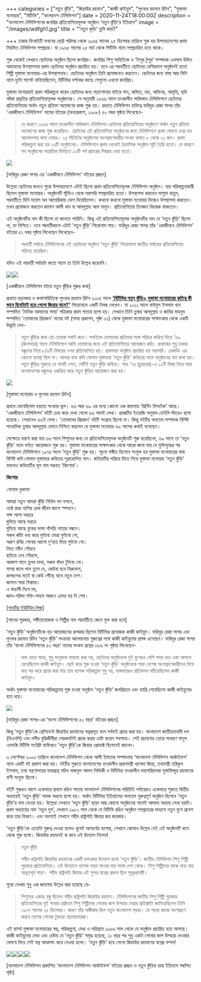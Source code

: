 +++
categories = ["নতুন কুঁড়ি", "জিয়াউর রহমান", "কাজী কাইয়ুম", "লুৎফর রহমান রিটন", "মুস্তাফা মনোয়ার", "বিটিভি", "বাংলাদেশ টেলিভিশন"]
date = 2020-11-24T18:00:00Z
description = "বাংলাদেশ টেলিভিশনের জনপ্রিয় প্রতিযোগিতামূলক অনুষ্ঠান ‘নতুন কুঁড়ি’র ইতিহাস"
image = "/images/wdfgh1.jpg"
title = "‘নতুন কুড়ি’ তুমি কার?"

+++
ঢাকার ডিআইটি ভবনের ছোট্ট পরিসর থেকে ১৯৬৪ সালের ২৫ ডিসেম্বর তারিখে শুরু হয় উপমহাদেশের প্রথম নিয়মিত টেলিভিশন সম্প্রচার। যা ১৯৬৫ সালের ২৫ মার্চ থেকে পিটিভি নামে সম্প্রচারিত হতে থাকে।

শুরু থেকেই সেখানে ছোটদের অনুষ্ঠান ছিলো জনপ্রিয়। জনপ্রিয় শিশু সাহিত্যিক ও ’টাপুর টুপুর’ সম্পাদক এখলাস উদ্দিন আহমদের উপস্থাপনায় প্রথম ছোটদের অনুষ্ঠান প্রচারিত হয়। তবে এর পরবর্তীতে ছোটদের বেশিরভাগ অনুষ্ঠানই হতো শিল্পী মুস্তাফা মনোয়ার-এর উপস্থাপনায়। ছোটদের অনুষ্ঠান তিনি প্রযোজনাও করতেন। ছোটদের জন্য বাঘা আর মিনি নামে দুটো পাপেট বানিয়েছিলেন, বিটিভির দর্শকের কাছে সেগুলো এখনো জনপ্রিয়।

মুস্তাফা মনোয়ারই প্রথম পরিকল্পনা করেন ছোটদের জন্য পড়াশোনার বাইরে গান, কবিতা, নাচ, অভিনয়, আবৃত্তি, ছবি আঁকা প্রভৃতির প্রতিযোগিতামূলক অনুষ্ঠানের। সে অনুযায়ী ১৯৬৬ সালে তৎকালীন পাকিস্তান টেলিভিশনে ছোটদের প্রতিযোগিতার অর্থাৎ নতুন প্রতিভা অন্বেষণের কাজ শুরু হয়। প্রখ্যাত টেলিভিশন ব্যক্তিত্ব ফরিদুর রেজা সাগর তাঁর ‘একজীবনে টেলিভিশন’ নামের বইয়ের (অন্যপ্রকাশ, ২০০৮) ৫০ নম্বর পৃষ্ঠায় লিখেছেন-

> যে কারণে ১৯৬৬ সালে তৎকালীন পাকিস্তান টেলিভিশন ছোটদের প্রতিযোগিতার অনুষ্ঠানে অর্থাৎ নতুন প্রতিভা অন্বেষণের কাজ শুরু করেছিল। ছোটদের এই প্রতিযোগিতা অনুষ্ঠানের জন্য টেলিভিশনে প্রথম ঘোষণা দেয়া হয় আবেদনপত্র জমা দেয়ার। ২৫ মিনিটের অনুষ্ঠানের অংশগ্রহণকারীর সংখ্যা থাকত ৮ থেকে ১২ জন। প্রথম পরিকল্পনা করা হয় ১৩টি অনুষ্ঠানের। টেলিভিশনে প্রথম থেকেই ত্রৈমাসিক অনুষ্ঠান সূচি তৈরি হতো। যে কারণে সব অনুষ্ঠানের সাপ্তাহিক ভিত্তিতে ১৩টি পর্ব প্রচারের সিদ্ধান্ত নেয়া হতো।

![](/images/img-2375.JPG)

\[ফরিদুর রেজা সাগর এর ’একজীবনে টেলিভিশন’ বইয়ের প্রচ্ছদ\]

উল্লেখ্য ছোটদের জন্যও পুরো উপমহাদেশে এটাই ছিলো প্রথম প্রতিযোগিতামূলক টেলিভিশন অনুষ্ঠান। যার পরিকল্পনাকারী ছিলেন মুস্তাফা মনোয়ার। অনুষ্ঠানটি স্টুডিও থেকে সরাসরি সম্প্রচারিত হতো। উপস্থাপনা করতেন মাসুমা খাতুন, পরবর্তীতে যিনি ভয়েস অব আমেরিকায় যোগ দিয়েছিলেন। কখনো কখনো মুস্তাফা মনোয়ার নিজেও উপস্থাপনা করতেন। তখন প্রযোজনা করতেন জামান আলী খান বা আবদুল্লাহ আল মামুন। প্রতিযোগিতায় তিনজন বিচারক থাকতেন।

এই অনুষ্ঠানটির নাম কী ছিলো তা জানতে পারিনি। কিন্তু এই প্রতিযোগিতামূলক অনুষ্ঠানটির নাম যে ‘নতুন কুঁড়ি’ ছিলো না, তা নিশ্চিত। তবে পরবর্তীকালে এটাই ’নতুন কুঁড়ি’ শিরোনাম পায়। ফরিদুর রেজা সাগর তাঁর ‘একজীবনে টেলিভিশন’ বইয়ের ৫১ নম্বর পৃষ্ঠায় লিখেছেন লিখেছেন-

> পরবর্তী পর্যায়ে টেলিভিশনের এই ছোটদের অনুষ্ঠান ‘নতুন কুঁড়ি’ শিরোনামে জাতীয় পর্যায়ের প্রতিযোগিতায় পরিণত হয়েছিল।

যদিও এই পরবর্তী পর্যায়টা কতো সালে তা তিনি উল্লেখ করেননি।

![](/images/img-2377.JPG)![](/images/img-2378.JPG)

\[একজীবনে টেলিভিশন বইয়ে নতুন কুঁড়ির শুরুর কথা\]

প্রখ্যাত ছড়াকার ও কথাসাহিত্যিক লুৎফর রহমান রিটন ২০০৫ সালে [**‘বিটিভির নতুন কুঁড়ি> মুস্তাফা মনোয়ারের কৃতিত্ব কী ভাবে ছিনতািই হয়ে গেলো জিয়ার নামে?’**](https://www.facebook.com/riton100/posts/10157717791859327?__cft__\[0\]=AZVqCbGGoV0fmTVyh3m9mL0eRtzAv2M_KrfWAXYKoI_ZvRkENcV3ibdlPSol3OWGuK0wOfXBhBmPkCcpsHKdbZnHYzGNZ586giAdw5zlzLjoz6yHgcz9kWMjDVVzyVl9wAo&__tn__=%2CO%2CP-R) শিরোনামে একটি নিবন্ধ লেখেন। যা ২০১১ সালে নাঈমুল ইসলাম খান সম্পাদিত ‘দৈনিক আমাদের সময়’ পত্রিকার প্রথম পাতায় ছাপা হয়। সেখানে তিনি তুষার আবদুল্লাহ ও জাবির মাহমুদ সম্পাদিত ‘তোমাদের প্রিয়জন’ নামের বই (সময় প্রকাশন, পৃষ্ঠা ৩১) থেকে মুস্তাফা মনোয়ারের সাক্ষাৎকার থেকে একটি উদ্ধৃতি দেন-

> নতুন কুঁড়ির কথা তো তোমরা সবাই জান। সবাইকে তোমাদের প্রতিভার সঙ্গে পরিচয় করিয়ে দিতে ‘৬৯ (ঊনসত্তর) সালে টেলিভিশনে আমি তোমাদের জন্য এই প্রতিযোগিতার আয়োজন করি। প্রথমবার শুধু ঢাকার বন্ধুদের নিয়ে ৮/৯টি বিষয়ের ওপর প্রতিযোগিতা হয়। প্রথমবার অনুষ্ঠান প্রচারিত হয় সরাসরি। রেকর্ডিং এর কোনো ব্যবস্থা ছিল না। আমার বাবা কবি গোলাম মুস্তাফার ‘নতুন কুঁড়ি’ কবিতার নামে অনুষ্ঠানের নাম রাখা হয়। নতুন কুঁড়ির শুরুতে যে গানটি শোন, সেটিই নতুন কুঁড়ি কবিতা। পরে ‘৭৪ (চুয়াত্তর)-এ ১২টি বিষয় নিয়ে সারা বাংলাদেশের বন্ধুদের একত্রিত করে নতুন কুঁড়ির আয়োজন করা হয়।

![](/images/127190152_10157717788334327_6698730178702351355_n-1.jpg)

\[মুস্তাফা মনোয়ার ও লুৎফর রহমান রিটন\]

প্রথমে ভেবেছিলাম হয়তো সংখ্যার ভুল। ৬৬ আর ৬৯ এর মধ্যে কোনো এক জায়গায় ‘প্রিন্টিং মিসটেক’ আছে। ‘একজীবনে টেলিভিশন’ বইটি চেক করে দেখা গেলো ৬৬ সালই লেখা। প্রবন্ধটির ইংরেজি অনুবাদ ডেইলি স্টারেও ছাপা হয়েছে। সেখানেও ৬৬ই লেখা। ‘তোমাদের প্রিয়জন’ বইটি সংগ্রহে ছিলো না। কিন্তু বইটির অন্যতম সম্পাদক বিশিষ্ট সাংবাদিক তুষার আবদুল্লাহ ফোনে নিশ্চিত করলেন যে মুস্তাফা মনোয়ার ৬৯ সালের কথাই বলেছেন।

সেক্ষেত্রে ধারণা করা যায় ৬৬ সালে শিশুদের জন্য যে প্রতিযোগিতামূলক অনুষ্ঠানটি শুরু হয়েছিলো, ৬৯ সালে তা ’নতুন কুঁড়ি’ নামে বর্ণাঢ্য আয়োজনে শুরু হয়। মুস্তাফা মনোয়ারের সাক্ষাৎকার থেকে আরো জানা যায় যে মুক্তিযুদ্ধের পর বাংলাদেশ টেলিভিশনে ১৯৭৪ সালে ’নতুন কুঁড়ি’ শুরু হয়। সূচনা সঙ্গীত হিসেবে সংযুক্ত হয় মুস্তাফা মনোয়ারের বাবা বিশিষ্ট কবি গোলাম মুস্তাফার কবিতায় সুরারোপিত গান। কবিতাটির পরিচয় দিতে গিয়ে মুস্তাফা মনোয়ার ‘নতুন কুঁড়ি’ বললেও কবিতাটির মূল নাম সম্ভবত ‘কিশোর’।

**কিশোর**

_গোলাম মুস্তাফা_

আমরা নতুন আমরা কুঁড়ি নিখিল বন নন্দনে,  
ওষ্ঠে রাঙা হাসির রেখা জীবন জাগে স্পন্দনে।  
লক্ষ আশা অন্তরে  
ঘুমিয়ে আছে মন্তরে  
ঘুমিয়ে আছে বুকের ভাষা পাঁপড়ি পাতার বন্ধনে।  
সকল কাঁটা ধন্য করে ফুটবো মোরা ফুটবো গো,  
অরুণ রবির সোনার আলো দু’হাত দিয়ে লুটবো গো।  
নিত্য নবীন গৌরবে  
ছড়িয়ে দেব সৌরভে,  
আকাশ পানে তুলব মাথা, সকল বাঁধন টুটবো গো।  
সাগর জলে পাল তুলে দে, কেউবা হবে নিরুদ্দেশ,  
কলম্বসের মতই বা কেউ পৌঁছে যাবে নতুন দেশ।  
জাগবে সারা বিশ্বময়।  
এ বাঙালী নিঃস্ব নয়,  
জ্ঞান-গরিমা শক্তি-সাহস আজও এদের হয় নি শেষ।

[\[গানটির ইউটিউব লিঙ্ক\]](https://www.youtube.com/watch?v=uuR1mujxM-Y)

\[গানের সুরকার, সঙ্গীতায়োজক ও শিল্পীর নাম পরবর্তীতে জেনে যুক্ত করা হবে\]

’নতুন কুঁড়ি’ অনুষ্ঠানটিকে বড় আয়োজনের রূপকার ছিলেন বিটিভির প্রযোজক কাজী কাইয়ুম। ফরিদুর রেজা সাগর এবং লুৎফর রহমান রিটন ‘নতুন কুঁড়ি’ সংক্রান্ত আলোচনায় গুরুত্বের সঙ্গে কাজী কাইয়ুমের প্রসঙ্গ এনেছেন। ফরিদুর রেজা সাগর তাঁর ‘বাংলা টেলিভিশনের ৫০ বছর’ নামের সংকল গ্রন্থের ৩৯৬ নং পৃষ্ঠায় লিখেছেন-

> বলা যেতে পারে, শুধু মানুষকে সাহায্য করা নয়, ছোটদের অনুষ্ঠানকে দুই যুগেরও বেশি সময় ধরে একা আগলে রেখেছিলেন কাজী কাইয়ুম। ছোট করে শুরু হওয়া ‘নতুন কুঁড়ি’ অনুষ্ঠানকে সারা দেশের অংশগ্রহণকারীদের নিয়ে কত বড় করে প্রচার করা যায় তার ব্যাপক পরিকল্পনা শুধু নয়, বাস্তবতারও প্রতিফলন ঘটিয়েছিলেন কাজী কাইয়ুম।

অর্থাৎ মুস্তাফা মনোয়ারের পরিকল্পনায় শুরু হওয়া অনুষ্ঠান ‘নতুন কুঁড়ি’ জনপ্রিয়তা এবং ব্যাপ্তি পেয়েছিলো কাজী কাইয়ুমের হাত ধরে।

![](/images/img-2373.JPG)

\[ফরিদুর রেজা সাগর-এর ‘বাংলা টেলিভিশনের ৫০ বছর’ বইয়ের প্রচ্ছদ\]

কিন্তু ‘নতুন কুঁড়ি’কে প্রেসিডেন্ট জিয়াউর রহমানের স্বপ্নপ্রসূত বলে সর্বদাই প্রচার করা হয়। বাংলাদেশ জাতীয়তাবাদী দল (বিএনপি) এবং দলীয় বুদ্ধিজীবীরা সেরকমটাই প্রচার করার চেষ্টা করেন সবসময়। সেই প্রচারণার তোরে সাধারণ মানুষ এমনকি বিটিভি সংশ্লিষ্ট ব্যক্তিরাও ’নতুন কুঁড়ি’কে জিয়ার প্রোডাক্ট হিসেবেই জানেন।

৩ সেপ্টেম্বর ২০০৩ তারিখে বাংলাদেশ টেলিভিশন থেকে আলী ইমামের সম্পাদনায় ‘বাংলাদেশ টেলিভিশন আর্কাইভস’ নামে একটি বই প্রকাশ করা হয়। বইটির শুরুতে বাংলাদেশের তৎকালীন প্রধানমন্ত্রী খালেদা জিয়া, তথ্যমন্ত্রী তরিকুল ইসলাম, তথ্য মন্ত্রণালয়ের ভারপ্রাপ্ত সচিব নাজমুল আলম সিদ্দিকী ও বিটিভির তৎকালীন মহাপরিচালক মুস্তাফিজুর রহমানের বাণী সংযুক্ত ছিলো।

বইটি শুরুরও আগে একেবারে প্রথমে রঙিন পাতায় বাংলাদেশ টেলিভিশনের পরিচিতি পর্যায়েরও একেবারে শুরুতে দ্বিতীয় অধ্যায়েই ‘নতুন কুঁড়ি’ নামক অধ্যায় ছাপা হয়। অর্থাৎ বিটিভির ইতিহাসের অন্যতম গুরুত্বপূর্ণ অনুষ্ঠান হিসেবে ‘নতুন কুঁড়ি’র নাম নেওয়া হয়। উল্লেখ্য সেখানে ‘নতুন কুঁড়ি’ ছাড়া আর কোনো অনুষ্ঠানের নামেই আলাদা অধ্যায় লেখা হয়নি। প্রথম অধ্যায়ের নাম ‘নতুন যুগ’, যেখানে ১৯৮০ সাল থেকে যে বিটিভি রঙিন অনুষ্ঠান সম্প্রচারের মাধ্যমে নতুন যুগে প্রবেশ করে তার বিবরণ। এবং অবশ্যই সেখানে শহীদ রাষ্ট্রপতি জিয়ার জয় জয়কার।

’নতুন কুঁড়ি’কে এতোটা গুরুত্ব দেওয়া হলেও খুবেই আশ্চর্যের ব্যাপার, সেখানে কোথাও উল্লেখ নেই এই অনুষ্ঠানটি কবে থেকে শুরু হলো। জিয়াউর রহমানই বা কবে এই উদ্যোগ নিলেন!

> নতুন কুঁড়ি
>
> শহীদ রাষ্ট্রপতি জিয়াউর রহমানের একটি চমৎকার উদ্যোগ হলো ‘নতুন কুঁড়ি’। জাতীয় টেলিভিশন শিশু শিল্পী পুরস্কার প্রতিযোগিতা। এই উদ্যোগে ব্যাপক সাড়া পাওয়া যায় সমস্ত দেশ থেকে। শিশু শিল্পীদের মাঝে পড়ে যায় অভূতপূর্ব সাড়া। শহীদ রাষ্ট্রপতি জিয়ার এই সুন্দর স্বপ্নের প্রভাব ছিল সুদূরপ্রসারী।

পুরো লেখায় শুধু এক জায়গায় উল্লেখ করা হয়েছে যে-

> শিশুদের একান্ত বন্ধু ছিলেন শহীদ রাষ্ট্রপতি জিয়াউর রহমান। টেলিভিশনের জাতীয় শিশু শিল্পী পুরস্কার প্রতিযোগিতার দুই শাখার শ্রেষ্ঠতম শিশু শিল্পীদের সোনার কাপ উপহার দেয়ার প্রতিশ্রুতি জানিয়েছিলেন তিনি ১৯৭৭ সালের ২৫ ডিসেম্বর। কারণ তাঁর অঙ্গীকার ছিল নতুন বাংলাদেশ গড়ার। যে গড়ার কাজে অংশগ্রহণ করবে দেশের সোনার টুকরো ছেলেমেয়েরা।

এই ব্যাস! মুস্তাফা মনোয়ারের স্বপ্ন, পরিকল্পনা, মেধা ও পরিশ্রমে ১৯৬৬ সাল থেকে যে অনুষ্ঠান প্রচারিত হয়ে আসছে। কাজী কাইয়ুমের মেধা এবং চেষ্টায় যে ‘নতুন কুঁড়ি’ সমৃদ্ধ হয়েছে, ১১ বছর পর শুধু একটা সোনার কাপ উপহার দেওয়ার ঘোষণা দিয়ে সেই স্বপ্ন আত্মসাৎ করে নেওয়া হলো। ‘নতুন কুঁড়ি’ হয়ে গেলো জিয়াউর রহমানের স্বপ্নের ফসল!

![](/images/img-2374.JPG)![](/images/img-2369.JPG)![](/images/img-2370.JPG)![](/images/img-2371.JPG)

\[বাংলাদেশ টেলিভিশন প্রকাশিত ‘বাংলাদেশ টেলিভিশন আর্কাইভস’ বইয়ের প্রচ্ছদ ও নতুন কুঁড়ির ভ্রান্ত ইতিহাস সম্বলিত পৃষ্ঠা\]